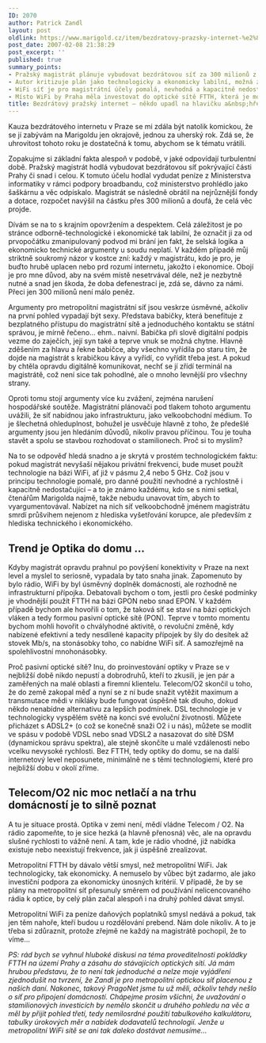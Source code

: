 ```yaml
---
ID: 2070
author: Patrick Zandl
layout: post
oldlink: https://www.marigold.cz/item/bezdratovy-prazsky-internet-%e2%80%93-nekdo-upadl-na-hlavicku-a-hrebicek-to-nebyl
post_date: 2007-02-08 21:38:29
post_excerpt: ''
published: true
summary_points:
- Pražský magistrát plánuje vybudovat bezdrátovou síť za 300 milionů z dotací.
- Autor kritizuje plán jako technologicky a ekonomicky labilní, možná zmanipulovaný.
- WiFi síť je pro magistrátní účely pomalá, nevhodná a kapacitně nedostačující technologie.
- Místo WiFi by Praha měla investovat do optické sítě FTTH, která je modernější.
title: Bezdrátový pražský internet – někdo upadl na hlavičku a&nbsp;hřebíček to nebyl
---
```


<texy>Kauza bezdrátového internetu v Praze se mi zdála být natolik komickou, že se jí zabývám na Marigoldu jen okrajově, jednou za uherský rok. Zdá se, že uhrovitost tohoto roku je dostatečná k tomu, abychom se k tématu vrátili. 

Zopakujme si základní fakta alespoň v podobě, v jaké odpovídají turbulentní době. Pražský magistrát hodlá vybudovat bezdrátovou síť pokrývající části Prahy či snad i celou. K tomuto účelu hodlal vydudat peníze z Ministerstva informatiky v rámci podpory broadbandu, což ministerstvo prohlédlo jako šaškárnu a věc odpískalo. Magistrát se následně obrátil na nejrůznější fondy a dotace, rozpočet navýšil na částku přes 300 milionů a doufá, že celá věc projde. 

Dívám se na to s krajním opovržením a despektem. Celá záležitost je po stránce odborně-technologické i ekonomické tak labilní, že označit ji za od prvopočátku zmanipulovaný podvod mi brání jen fakt, že selská logika a ekonomicko technické argumenty u soudu neplatí. V každém případě můj striktně soukromý názor v kostce zní: každý v magistrátu, kdo je pro, je buďto hrubě uplacen nebo prd rozumí internetu, jakožto i ekonomice. Obojí je pro mne důvod, aby na svém místě nesetrvával déle, než je nezbytně nutné a snad jen škoda, že doba defenestrací je, zdá se, dávno za námi. Přeci jen 300 milionů není málo peněz. 

Argumenty pro metropolitní magistrátní síť jsou veskrze úsměvné, ačkoliv na první pohled vypadají být sexy. Představa babičky, která benefituje z bezplatného přístupu do magistrátní sítě a jednoduchého kontaktu se státní správou, je mírně řečeno... ehm.. naivní. Babička při slově digitální podpis vezme do zaječích, její syn také a teprve vnuk se možná chytne. Hlavně zděšením za hlavu a řekne babičce, aby všechno vyřídila po staru tím, že dojde na magistrát s krabičkou kávy a vyřídí, co vyřídit třeba jest. A pokud by chtěla opravdu digitálně komunikovat, nechť se jí zřídí terminál na magistrátě, což není sice tak pohodlné, ale o mnoho levnější pro všechny strany. 

Oproti tomu stojí argumenty více ku zvážení, zejména narušení hospodářské soutěže. Magistrátní plánovači pod tlakem tohoto argumentu uvážili, že síť nabídnou jako infrastrukturu, jako velkoobchodní médium. To je šlechetná ohleduplnost, bohužel je usvěčuje hlavně z toho, že předešlé argumenty jsou jen hledáním důvodů, nikoliv pravou příčinou. Tou je touha stavět a spolu se stavbou rozhodovat o stamilionech. Proč si to myslím? 

Na to se odpověď hledá snadno a je skrytá v prostém technologickém faktu: pokud magistrát nevyšaší nějakou privátní frekvenci, bude muset použít technologie na bázi WiFi, ať již v pásmu 2,4 nebo 5 GHz. Což jsou v principu technologie pomalé, pro danné použití nevhodné a rychlostně i kapacitně nedostačující – a to je známo každému, kdo se s nimi setkal, čtenářům Marigolda najmě, takže nebudu unavovat tím, abych to vyargumentovával. Nabízet na nich síť velkoobchodně  jménem magistrátu smrdí průšvihem nejenom z hlediska vyšetřování korupce, ale především z hlediska technického i ekonomického. 

<h2>Trend je Optika do domu ...</h2>

Kdyby magistrát opravdu prahnul po povýšení konektivity v Praze na next level a myslel to seriosně, vypadala by tato snaha jinak. Zapomenuto by bylo rádio, WiFi by byl úsměvný doplněk domácnosti, ale rozhodně ne infrastrukturní přípojka. Debatovali bychom o tom, jestli pro české podmínky je vhodnější použít FTTH na bázi GPON nebo snad EPON. V každém případě bychom ale hovořili o tom, že taková síť se staví na bázi optických vláken a tedy formou pasivní optické sítě (PON). Teprve v tomto momentu bychom mohli hovořit o chvályhodné aktivitě, o revoluční změně, kdy nabízené efektivní a tedy nesdílené kapacity přípojek by šly do desítek až stovek Mb/s, na stonásobky toho, co nabídne WiFi síť. A samozřejmě na spolehlivostní mnohonásobky. 

Proč pasivní optické sítě? Inu, do proinvestování optiky v Praze se v nejbližší době nikdo nepustí a dobrodruhů, kteří to zkusili, je jen pár a zaměřených na malé oblasti a firemní klientelu. Telecom/O2 skončil u toho, že do země zakopal měď a nyní se z ní bude snažit vytěžit maximum a transmutace mědi v nikláky bude fungovat úspěšně tak dlouho, dokud někdo nenabídne alternativu za lepších podmínek. DSL technologie je v technologicky vyspělém světě na konci své evoluční životnosti. Můžete přicházet s ADSL2+ (o což se konečně snaži O2 i u nás), můžete se modlit ve spásu v podobě VDSL nebo snad VDSL2 a nasazovat do sítě DSM (dynamickou správu spektra), ale stejně skončíte u malé vzdálenosti nebo vcelku nevysoké rychlosti. Bez FTTH, tedy optiky do domu, se na další internetový level neposunete, minimálně ne s těmi technologiemi, které pro nejbližší dobu v okolí zříme. 

<h2>Telecom/O2 nic moc netlačí a na trhu domácností je to silně poznat</h2>

A tu je situace prostá. Optika v zemi není, mědí vládne Telecom / O2. Na rádio zapomeňte, to je sice hezká (a hlavně přenosná) věc, ale na opravdu slušné rychlosti to vážně není. A tam, kde je rádio vhodné, již nabídka existuje nebo neexistují frekvence, jak ji úspěšně zrealizovat. 

Metropolitní FTTH by dávalo větší smysl, než metropolitní WiFi. Jak technologicky, tak ekonomicky. A nemuselo by vůbec být zadarmo, ale jako investiční podpora za ekonomicky únosných kritérií. V případě, že by se plány na metropolitní síť přesunuly směrem od používání nelicencovaného rádia k optice, by celý plán začal alespoň i na druhý pohled dávat smysl.

Metropolitní WiFi za peníze daňových poplatníků smysl nedává a pokud, tak jen těm nahoře, kteří budou u rozdělování prebend. Nám dole nikoliv. A to je třeba si zdůraznit, protože zřejmě ne každý na magistrátě pochopil, že to víme...

<em>PS: rád bych se vyhnul hluboké diskusi na téma proveditelnosti pokládky FTTH na území Prahy a zásahu do stávajících optických sítí. Já mám hrubou představu, že to není tak jednoduché a nelze moje vyjádření zjednodušit na tvrzení, že Zandl je pro metropolitní optickou síť placenou z našich daní. Nakonec, takový PragoNet jsme tu už měli, ačkoliv tehdy nešlo o síť pro připojení domácností. Chápejme prosím všichni, že uvažování o stamilionových investicích by nemělo skončit u druhého pohledu na věc a měl by přijít pohled třetí, tedy nemilosrdné použití tabulkového kalkulátoru, tabulky úrokových měr a nabídek dodavatelů technologií. Jenže u metropolitní WiFi sítě se ani tak daleko dostávat nemusíme... </em>